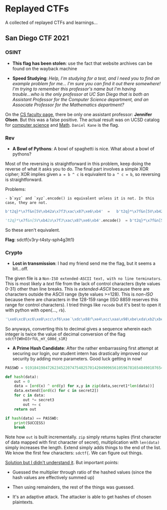 # Replayed CTFs

A collected of replayed CTFs and learnings...

## San Diego CTF 2021

### OSINT

- **This flag has been stolen**: use the fact that website archives can be found on the wayback machine

- **Speed Studying**: *Help, I'm studying for a test, and I need you to find an example problem for me... I'm sure you can find it out there somewhere! I'm trying to remember this professor's name but I'm having trouble...who is the only professor at UC San Diego that is both an Assistant Professor for the Computer Science department, and an Associate Professor for the Mathematics department?*

On the [CS faculty page](https://www.sandiego.edu/engineering/programs/computer-science/faculty.php?name_search=&name_search_option=Any&relevancy=contains&sort=&list_view_type=box-view&filter_type=office-department-group&show_image=Yes&details_button=show-details-button&department_filter_type=0&row_limit=24&division_id=NaN&office_department_id=NaN&sub_department_id=160&sub_unit_id=NaN&group_id=5%2C6%2C7%2C8%2C10&scroll=true&filter_action=clicks), there be only one assistant professor: **Jennifer Olsen**. But this was a false positive. The actual result was on UCSD catalog for [computer science](https://catalog.ucsd.edu/faculty/CSE.html) and [Math](https://catalog.ucsd.edu/faculty/MATH.html). `Daniel Kane` is the flag.

### Rev

- **A Bowl of Pythons**: A bowl of spaghetti is nice. What about a bowl of pythons?

Most of the reversing is straightforward in this problem, keep doing the reverse of what it asks you to do. The final part involves a simple XOR cipher; XOR implies given `a = b ^ c` is equivalent to `a ^ c = b`, so reversing is straightforward.

Problems:
	
	- b`xyz` and `xyz`.encode() is equivalent unless it is not. In this case, they are not.

```py
b't2q}*\x7f&n[5V\xb42a\x7f3\xac\x87\xe6\xb4'  =   b't2q}*\x7f&n[5V\xb42a\x7f3\xac\x87\xe6\xb4'

't2q}*\x7f&n[5V\xb42a\x7f3\xac\x87\xe6\xb4'.encode()  = b't2q}*\x7f&n[5V\xc2\xb42a\x7f3\xc2\xac\xc2\x87\xc3\xa6\xc2\xb4'
```

So these aren't equivalent.

**Flag**: sdctf{v3ry-t4sty-sph4g3tt1}

### Crypto

- **Lost in transmission**: I had my friend send me the flag, but it seems a bit…off.

The given file is a `Non-ISO extended-ASCII text, with no line terminators`. This is most likely a *text* file from the lack of control characters (byte values 0-31) other than line breaks. This is *extended-ASCII* because there are characters outside the ASCII range (byte values >=128). This is *non-ISO* because there are characters in the 128-159 range (ISO 8859 reserves this range for control characters). I tried things like `recode` but it's best to open it with python with open(..., `rb`).

```py
'\xe6\xc8\xc6\xe8\xcc\xf6\xae`\xdc\x88f\xe4\xcc\xaa\x98\xbe\xda\xb2\xbe\x8e``\xc8\xbe\xe6b\xa4\xfa'
```

So anyways, converting this to decimal gives a sequence wherein each integer is twice the value of decimal conversion of the flag `sdctf{W0nD3rfUL_mY_G00d_s1R}`


- **A Prime Hash Candidate**: After the rather embarrassing first attempt at securing our login, our student intern has drastically improved our security by adding more parameters. Good luck getting in now!

```py
PASSWD = 91918419847262345220747548257014204909656105967816548490107654667943676632784144361466466654437911844

def hash(data):
    out = 0
    data = [ord(x) ^ ord(y) for x,y in zip(data,secret1*len(data))]
    data.extend([ord(c) for c in secret2])
    for c in data:
        out *= secret3
        out += c
    return out

if hash(data) == PASSWD:
    print(SUCCESS)
    break
```
Note how `out` is built incrementally. `zip` simply returns tuples (first character of data mapped with first character of secret), multiplication with `len(data)` simply increases the length. Extend simply adds things to the end of the list. We know the first few characters: `sdctf{`. We can figure out things.

[Solution but I didn't understand it](https://qiita.com/mikecat_mixc/items/5a0c45751b15c8a8513b). But important points:

- Guessed the multiplier through ratio of the hashed values (since the hash values are effectively summed up)

- Then using remainders, the rest of the things was guessed.

- It's an adaptive attack. The attacker is able to get hashes of chosen plaintexts.
